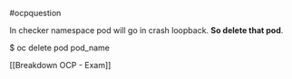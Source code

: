 #ocpquestion 

In checker namespace pod will go in crash loopback. **So delete that pod**.  

$ oc delete pod pod_name


[[Breakdown OCP - Exam]]